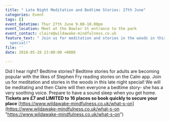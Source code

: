 ```yaml
---
title: " Late Night Meditation and Bedtime Stories: 27th June"
categories: Event
tags: []
event_datetime: Thur 27th June 9.00-10.00pm
event_location: Meet at the Bowler St entrance to the park
event_contact: claire@wildawake-mindfulness.co.uk
feature_text: " Join us for meditation and stories in the woods in this late night
  special!"
file: ''
date: 2018-05-28 23:00:00 +0000

---
```

Did I hear right? Bedtime stories? Bedtime stories for adults are becoming popular with the likes of Stephen Fry reading stories on the Calm app. Join us for meditation and stories in the woods in this late night special! We will be meditating and then Claire will then everyone a bedtime story- she has a very soothing voice. Prepare to have a sound sleep when you get home. **Tickets are £7 and LIMITED to 16 places so book quickly to secure your place** [https://www.wildawake-mindfulness.co.uk/what-s-on](https://www.wildawake-mindfulness.co.uk/what-s-on "https://www.wildawake-mindfulness.co.uk/what-s-on")
